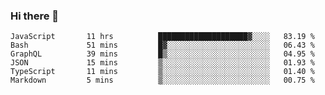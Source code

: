 ### Hi there 👋

<!-- - 🔭 I’m currently working on ...
- 🌱 I’m currently learning ...
- 👯 I’m looking to collaborate on ...
- 🤔 I’m looking for help with ...
- 💬 Ask me about ...
- 📫 How to reach me: ...
- 😄 Pronouns: ...
- ⚡ Fun fact: ... -->



<!--START_SECTION:waka-->

```text
JavaScript       11 hrs          ████████████████████▓░░░░   83.19 %
Bash             51 mins         █▓░░░░░░░░░░░░░░░░░░░░░░░   06.43 %
GraphQL          39 mins         █▒░░░░░░░░░░░░░░░░░░░░░░░   04.95 %
JSON             15 mins         ▒░░░░░░░░░░░░░░░░░░░░░░░░   01.93 %
TypeScript       11 mins         ▒░░░░░░░░░░░░░░░░░░░░░░░░   01.40 %
Markdown         5 mins          ▒░░░░░░░░░░░░░░░░░░░░░░░░   00.75 %
```

<!--END_SECTION:waka-->
